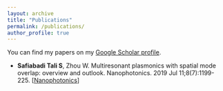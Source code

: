 ```yaml
---
layout: archive
title: "Publications"
permalink: /publications/
author_profile: true
---
```


You can find my papers on my [Google Scholar profile](https://scholar.google.com/citations?user=6ArALhAAAAAJ&hl=en&oi=ao).

* **Safiabadi Tali S**, Zhou W. Multiresonant plasmonics with spatial mode overlap: overview and outlook. Nanophotonics. 2019 Jul 11;8(7):1199-225. [[Nanophotonics](https://www.degruyter.com/view/journals/nanoph/8/7/article-p1199.xml)]
